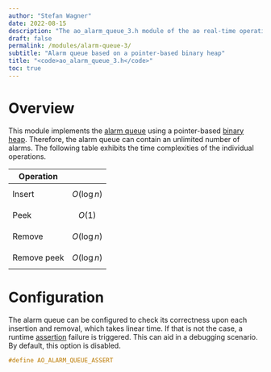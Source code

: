 ```yaml
---
author: "Stefan Wagner"
date: 2022-08-15
description: "The ao_alarm_queue_3.h module of the ao real-time operating system."
draft: false
permalink: /modules/alarm-queue-3/
subtitle: "Alarm queue based on a pointer-based binary heap"
title: "<code>ao_alarm_queue_3.h</code>"
toc: true
---
```


# Overview

This module implements the [alarm queue](../alarm-queue.md) using a pointer-based [binary heap](../binary-heaps.md). Therefore, the alarm queue can contain an unlimited number of alarms. The following table exhibits the time complexities of the individual operations.

| Operation | |
|-----------|-|
| Insert | $$O(\log n)$$ |
| Peek | $$O(1)$$ |
| Remove | $$O(\log n)$$ |
| Remove peek | $$O(\log n)$$ |

# Configuration

The alarm queue can be configured to check its correctness upon each insertion and removal, which takes linear time. If that is not the case, a runtime [assertion](../assertions.md) failure is triggered. This can aid in a debugging scenario. By default, this option is disabled.

```c
#define AO_ALARM_QUEUE_ASSERT
```
